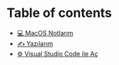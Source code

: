 # Table of contents

* [💻 MacOS Notlarım](README.md)
* [✍ Yazılarım](yazilarim.md)
* [⚙️ Visual Studio Code ile Aç](visual-studio-code-ile-ac.md)

